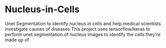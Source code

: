 # Nucleus-in-Cells
Unet Segmentation to identify nucleus in cells and help medical scientists investigate causes of diseases
This project uses tensorflow/keras to perform unet segmentation of nucleus images to identify the cells they're made up of

